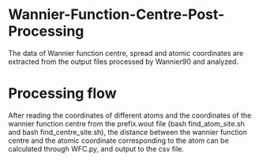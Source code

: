 # Wannier-Function-Centre-Post-Processing
The data of Wannier function centre, spread and atomic coordinates are extracted from the output files processed by Wannier90 and analyzed. 



# Processing flow
After reading the coordinates of different atoms and the coordinates of the wannier function centre from the prefix.wout file (bash find_atom_site.sh and bash find_centre_site.sh), the distance between the wannier function centre and the atomic coordinate corresponding to the atom can be calculated through WFC.py, and output to the csv file.
